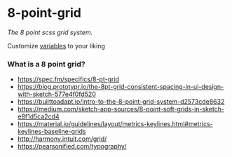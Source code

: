 # 8-point-grid
_The 8 point scss grid system._

Customize [variables](scss/_variables.scss) to your liking

### What is a 8 point grid?
- https://spec.fm/specifics/8-pt-grid
- https://blog.prototypr.io/the-8pt-grid-consistent-spacing-in-ui-design-with-sketch-577e4f0fd520
- https://builttoadapt.io/intro-to-the-8-point-grid-system-d2573cde8632
- https://medium.com/sketch-app-sources/8-point-soft-grids-in-sketch-e8f1d5ca2cd4
- https://material.io/guidelines/layout/metrics-keylines.html#metrics-keylines-baseline-grids
- http://harmony.intuit.com/grid/
- https://pearsonified.com/typography/